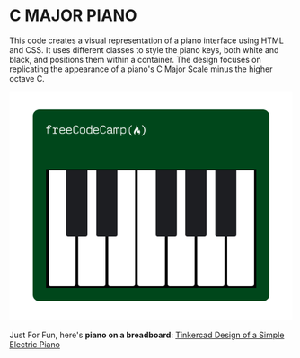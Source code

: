 # C MAJOR PIANO

This code creates a visual representation of a piano interface using HTML and CSS. It uses different classes to style the piano keys, both white and black, and positions them within a container. The design focuses on replicating the appearance of a piano's C Major Scale minus the higher octave C.

<p align="center">
  <img src="./assets/Screenshot (722).png">
</p>

Just For Fun, here's **piano on a breadboard**: [Tinkercad Design of a Simple Electric Piano](https://www.tinkercad.com/things/l6g1bcUAr84-simple-electric-piano)